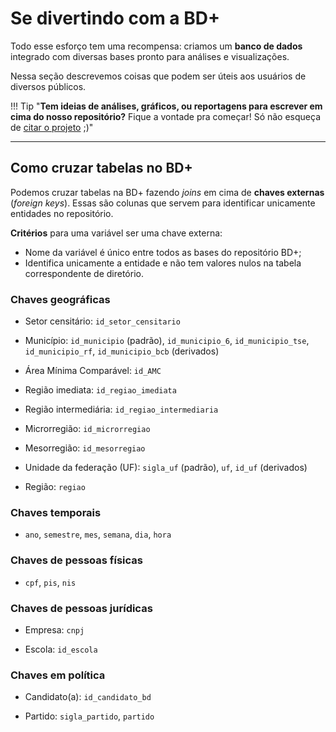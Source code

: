 
# Se divertindo com a BD+

Todo esse esforço tem uma recompensa: criamos um **banco de dados** integrado com diversas bases pronto para análises e visualizações.

Nessa seção descrevemos coisas que podem ser úteis aos usuários de diversos públicos.

!!! Tip "**Tem ideias de análises, gráficos, ou reportagens para escrever em cima do nosso repositório?** Fique a vontade pra começar! Só não esqueça de [citar o projeto](/#como-citar-o-projeto) ;)"

---

## Como cruzar tabelas no BD+

Podemos cruzar tabelas na BD+ fazendo _joins_ em cima de **chaves externas** (_foreign keys_). Essas são colunas que servem para identificar unicamente entidades no repositório.

**Critérios** para uma variável ser uma chave externa:

- Nome da variável é único entre todos as bases do repositório BD+;
- Identifica unicamente a entidade e não tem valores nulos na tabela correspondente de diretório.

### Chaves geográficas

- Setor censitário: `id_setor_censitario`

- Município: `id_municipio` (padrão), `id_municipio_6`, `id_municipio_tse`, `id_municipio_rf`, `id_municipio_bcb` (derivados)

- Área Mínima Comparável: `id_AMC`

- Região imediata: `id_regiao_imediata`

- Região intermediária: `id_regiao_intermediaria`

- Microrregião: `id_microrregiao`

- Mesorregião: `id_mesorregiao`

- Unidade da federação (UF): `sigla_uf` (padrão), `uf`, `id_uf` (derivados)

- Região: `regiao`

### Chaves temporais

- `ano`, `semestre`, `mes`, `semana`, `dia`, `hora`

### Chaves de pessoas físicas

- `cpf`, `pis`, `nis`

### Chaves de pessoas jurídicas

- Empresa: `cnpj`

- Escola: `id_escola`

### Chaves em política

- Candidato(a): `id_candidato_bd`

- Partido: `sigla_partido`, `partido`
